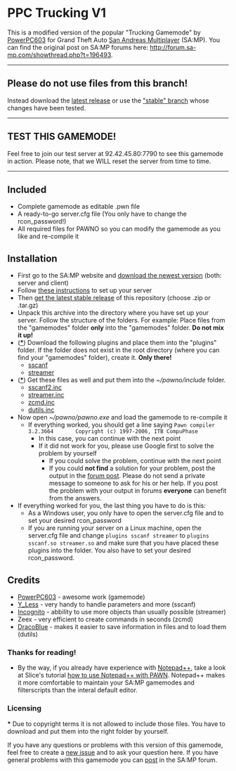 # PPC Trucking V1

This is a modified version of the popular "Trucking Gamemode" by [PowerPC603](http://forum.sa-mp.com/member.php?u=109984) for Grand Theft Auto [San Andreas Multiplayer](http://www.sa-mp.com) (SA:MP). You can find the original post on SA:MP forums here: http://forum.sa-mp.com/showthread.php?t=196493.

---

## Please do not use files from this branch!
Instead download the [latest release](https://github.com/PPC-Trucking/V1/releases/latest) or use the ["stable" branch](https://github.com/PPC-Trucking/V1/tree/stable) whose changes have been tested.

---

## TEST THIS GAMEMODE!
Feel free to join our test server at 92.42.45.80:7790 to see this gamemode in action. Please note, that we WILL reset the server from time to time.

---

## Included
*	Complete gamemode as editable .pwn file
*	A ready-to-go server.cfg file (You only have to change the rcon_password!)
*	All required files for PAWNO so you can modify the gamemode as you like and re-compile it

## Installation
*	First go to the SA:MP website and [download the newest version](http://sa-mp.com/download.php) (both: server and client)
*	Follow [these instructions](http://forum.sa-mp.com/showthread.php?t=106958) to set up your server
*	Then [get the latest stable release](https://github.com/PPC-Trucking/V1/releases/latest) of this repository (choose .zip or .tar.gz)
*	Unpack this archive into the directory where you have set up your server. Follow the structure of the folders. For example: Place files from the "gamemodes" folder **only** into the "gamemodes" folder. **Do not mix it up!**
*	([__*__](#licensing)) Download the following plugins and place them into the "plugins" folder. If the folder does not exist in the root directory (where you can find your "gamemodes" folder), create it. **Only there!**
	*	[sscanf](https://github.com/maddinat0r/sscanf/releases)
	*   [streamer](https://github.com/samp-incognito/samp-streamer-plugin/releases)
*   ([__*__](#licensing)) Get these files as well and put them into the _~/pawno/include_ folder.
	*   [sscanf2.inc](https://github.com/maddinat0r/sscanf/releases)
	*   [streamer.inc](https://github.com/samp-incognito/samp-streamer-plugin/releases)
	*   [zcmd.inc](https://github.com/Southclaws/zcmd/blob/master/zcmd.inc)
	*   [dutils.inc](http://dracoblue.net/downloads/dutils/)
*	Now open _~/pawno/pawno.exe_ and load the gamemode to re-compile it
	* If everything worked, you should get a line saying ``Pawn compiler 3.2.3664 		Copyright (c) 1997-2006, ITB CompuPhase``
		* In this case, you can continue with the next point
		* If it did not work for you, please use Google first to solve the problem by yourself
			* If you could solve the problem, continue with the next point
			* If you could **not find** a solution for your problem, post the output in the [forum post](http://forum.sa-mp.com/showthread.php?t=196493). Please do not send a private message to someone to ask for his or her help. If you post the problem with your output in forums **everyone** can benefit from the answers.
*	If everything worked for you, the last thing you have to do is this:
	*	As a Windows user, you only have to open the server.cfg file and to set your desired rcon_password
	*	If you are running your server on a Linux machine, open the server.cfg file and change ``plugins sscanf streamer`` to ``plugins sscanf.so streamer.so`` and make sure that you have placed these plugins into the folder. You also have to set your desired rcon_password.

## Credits
*	[PowerPC603](http://forum.sa-mp.com/member.php?u=109984) - awesome work (gamemode)
*	[Y_Less](http://forum.sa-mp.com/member.php?u=29176) - very handy to handle parameters and more (sscanf)
*	[Incognito](http://forum.sa-mp.com/member.php?u=925) - abbility to use more objects than usually possible (streamer)
*	Zeex - very efficient to create commands in seconds (zcmd)
*	[DracoBlue](http://forum.sa-mp.com/member.php?u=389) - makes it easier to save information in files and to load them (dutils)
	
### Thanks for reading!
*	By the way, if you already have experience with [Notepad++](http://notepad-plus-plus.org), take a look at Slice's tutorial [how to use Notepad++ with PAWN](http://forum.sa-mp.com/showthread.php?t=174046). Notepad++ makes it more comfortable to maintain your SA:MP gamemodes and filterscripts than the interal default editor.

### Licensing
__*__ Due to copyright terms it is not allowed to include those files. You have to download and put them into the right folder by yourself.

If you have any questions or problems with this version of this gamemode, feel free to create a [new issue](https://github.com/PPC-Trucking/V1/issues) and to ask your question here. If you have general problems with this gamemode you can [post](http://forum.sa-mp.com/showthread.php?t=196493) in the SA:MP forum.